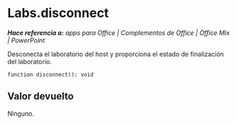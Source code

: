 
# <a name="labs.disconnect"></a>Labs.disconnect

 _**Hace referencia a:** apps para Office | Complementos de Office | Office Mix | PowerPoint_

Desconecta el laboratorio del host y proporciona el estado de finalización del laboratorio.

```
function disconnect(): void
```


## <a name="return-value"></a>Valor devuelto

Ninguno.

